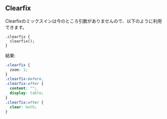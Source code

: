 ## Clearfix

Clearfixのミックスインは今のところ引数がありませんので、以下のように利用できます。

```stylus
.clearfix {
  clearfix();
}
```

結果:

```css
.clearfix {
  zoom: 1;
}
.clearfix:before,
.clearfix:after {
  content: "";
  display: table;
}
.clearfix:after {
  clear: both;
}
```
